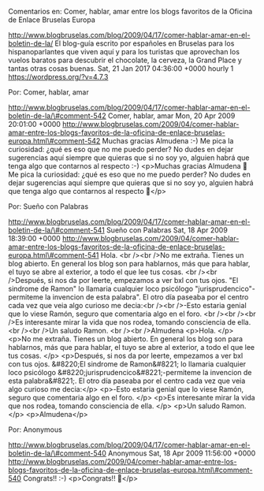 Comentarios en: Comer, hablar, amar entre los blogs favoritos de la
Oficina de Enlace Bruselas Europa

http://www.blogbruselas.com/blog/2009/04/17/comer-hablar-amar-en-el-boletin-de-la/
El blog-guía escrito por españoles en Bruselas para los hispanoparlantes
que viven aquí y para los turistas que aprovechan los vuelos baratos
para descubrir el chocolate, la cerveza, la Grand Place y tantas otras
cosas buenas. Sat, 21 Jan 2017 04:36:00 +0000 hourly 1
https://wordpress.org/?v=4.7.3

Por: Comer, hablar, amar

http://www.blogbruselas.com/blog/2009/04/17/comer-hablar-amar-en-el-boletin-de-la/\#comment-542
Comer, hablar, amar Mon, 20 Apr 2009 20:01:00 +0000
http://www.blogbruselas.com/2009/04/comer-hablar-amar-entre-los-blogs-favoritos-de-la-oficina-de-enlace-bruselas-europa.html\#comment-542
Muchas gracias Almudena :-) Me pica la curiosidad: ¿qué es eso que no me
puedo perder? No dudes en dejar sugerencias aquí siempre que quieras que
si no soy yo, alguien habrá que tenga algo que contarnos al respecto :-)
\<p\>Muchas gracias Almudena 🙂 Me pica la curiosidad: ¿qué es eso que no
me puedo perder? No dudes en dejar sugerencias aquí siempre que quieras
que si no soy yo, alguien habrá que tenga algo que contarnos al respecto
🙂\</p\>

Por: Sueño con Palabras

http://www.blogbruselas.com/blog/2009/04/17/comer-hablar-amar-en-el-boletin-de-la/\#comment-541
Sueño con Palabras Sat, 18 Apr 2009 18:39:00 +0000
http://www.blogbruselas.com/2009/04/comer-hablar-amar-entre-los-blogs-favoritos-de-la-oficina-de-enlace-bruselas-europa.html\#comment-541
Hola. &lt;br /&gt;&lt;br /&gt;No me extraña. Tienes un blog abierto. En
general los blog son para hablarnos, más que para hablar, el tuyo se
abre al exterior, a todo el que lee tus cosas. &lt;br /&gt;&lt;br
/&gt;Después, si nos da por leerte, empezamos a ver bxl con tus ojos.
&quot;El sindrome de Ramon&quot; lo llamaria cualquier loco psicólogo
&quot;jurisprudencico&quot;-permiteme la invencion de esta
palabra&quot;. El otro día paseaba por el centro cada vez que veia algo
curioso me decia:&lt;br /&gt;&lt;br /&gt;-Esto estaria genial que lo
viese Ramón, seguro que comentaria algo en el foro. &lt;br /&gt;&lt;br
/&gt;&lt;br /&gt;Es interesante mirar la vida que nos rodea, tomando
consciencia de ella. &lt;br /&gt;&lt;br /&gt;Un saludo Ramon. &lt;br
/&gt;&lt;br /&gt;Almudena \<p\>Hola. \</p\> \<p\>No me extraña. Tienes
un blog abierto. En general los blog son para hablarnos, más que para
hablar, el tuyo se abre al exterior, a todo el que lee tus cosas. \</p\>
\<p\>Después, si nos da por leerte, empezamos a ver bxl con tus ojos.
&\#8220;El sindrome de Ramon&\#8221; lo llamaria cualquier loco
psicólogo &\#8220;jurisprudencico&\#8221;-permiteme la invencion de esta
palabra&\#8221;. El otro día paseaba por el centro cada vez que veia
algo curioso me decia:\</p\> \<p\>-Esto estaria genial que lo viese
Ramón, seguro que comentaria algo en el foro. \</p\> \<p\>Es interesante
mirar la vida que nos rodea, tomando consciencia de ella. \</p\> \<p\>Un
saludo Ramon. \</p\> \<p\>Almudena\</p\>

Por: Anonymous

http://www.blogbruselas.com/blog/2009/04/17/comer-hablar-amar-en-el-boletin-de-la/\#comment-540
Anonymous Sat, 18 Apr 2009 11:56:00 +0000
http://www.blogbruselas.com/2009/04/comer-hablar-amar-entre-los-blogs-favoritos-de-la-oficina-de-enlace-bruselas-europa.html\#comment-540
Congrats!! :-) \<p\>Congrats!! 🙂\</p\>
